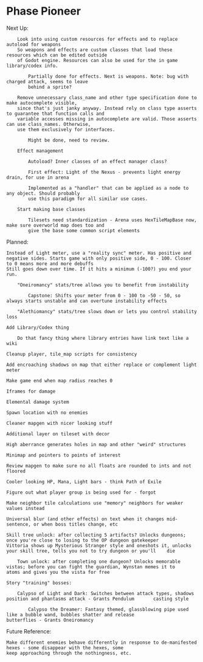 # Phase Pioneer

Next Up:
	
		Look into using custom resources for effects and to replace autoload for weapons
		So weapons and effects are custom classes that load these resources which can be edited outside
		of Godot engine. Resources can also be used for the in game library/codex info.
		
			Partially done for effects. Next is weapons. Note: bug with charged attack, seems to leave
			behind a sprite?
		
		Remove unnecessary class_name and other type specification done to make autocomplete visible,
		since that's just janky anyway. Instead rely on class type asserts to guarantee that function calls and
		variable accesses missing in autocomplete are valid. Those asserts can use class_names. Otherwise,
		use them exclusively for interfaces.
		
			Might be done, need to review.
	
		Effect management
		
			Autoload? Inner classes of an effect manager class?
			
			First effect: Light of the Nexus - prevents light energy drain, for use in arena
			
			Implemented as a "handler" that can be applied as a node to any object. Should probably
			use this paradigm for all similar use cases.
	
		Start making base classes
	
			Tilesets need standardization - Arena uses HexTileMapBase now, make sure overworld map does too and
			give the base some common script elements

Planned:
	
	Instead of Light meter, use a "reality sync" meter. Has positive and negative sides. Starts game with only positive side, 0 - 100. Closer to 0 means more and more debuffs
	Still goes down over time. If it hits a minimum (-100?) you end your run.
	
		"Oneiromancy" stats/tree allows you to benefit from instability
		
			Capstone: Shifts your meter from 0 - 100 to -50 - 50, so always starts unstable and can overtune instability effects
		
		"Alethiomancy" stats/tree slows down or lets you control stability loss
	
	Add Library/Codex thing
	
		Do that fancy thing where library entries have link text like a wiki
	
	Cleanup player, tile_map scripts for consistency
	
	Add encroaching shadows on map that either replace or complement light meter
	
	Make game end when map radius reaches 0
	
	Iframes for damage
	
	Elemental damage system
	
	Spawn location with no enemies
	
	Cleaner mapgen with nicer looking stuff
	
	Additional layer on tileset with decor
	
	High aberrance generates holes in map and other "weird" structures
	
	Minimap and pointers to points of interest
	
	Review mapgen to make sure no all floats are rounded to ints and not floored
	
	Cooler looking HP, Mana, Light bars - think Path of Exile
	
	Figure out what player group is being used for - forgot
	
	Make neighbor tile calculations use "memory" neighbors for weaker values instead

 	Universal blur (and other effects) on text when it changes mid-sentence, or when boss titles change, etc

  	Skill tree unlock: after collecting 5 artifacts? Unlocks dungeons; once you're close to losing to the OP dungeon gatekeeper
   	Vittoria shows up Mysterious Stranger style and oneshots it, unlocks your skill tree, tells you not to try dungeon or you'll 	die

    	Town unlock: after completing one dungeon? Unlocks memorable vistas; before you can fight the guardian, Wynstan memes it to 	atoms and gives you the vista for free

  	Story "training" bosses:

   		Calypso of Light and Dark: Switches between attack types, shadows position and phantasms attack - Grants Pendulum 		casting style

     		Calypso the Dreamer: Fantasy themed, glassblowing pipe used like a bubble wand, bubbles shatter and release 			butterflies - Grants Oneiromancy

Future Reference:
	
	Make different enemies behave differently in response to de-manifested hexes - some disappear with the hexes, some
	keep approaching through the nothingness, etc.
